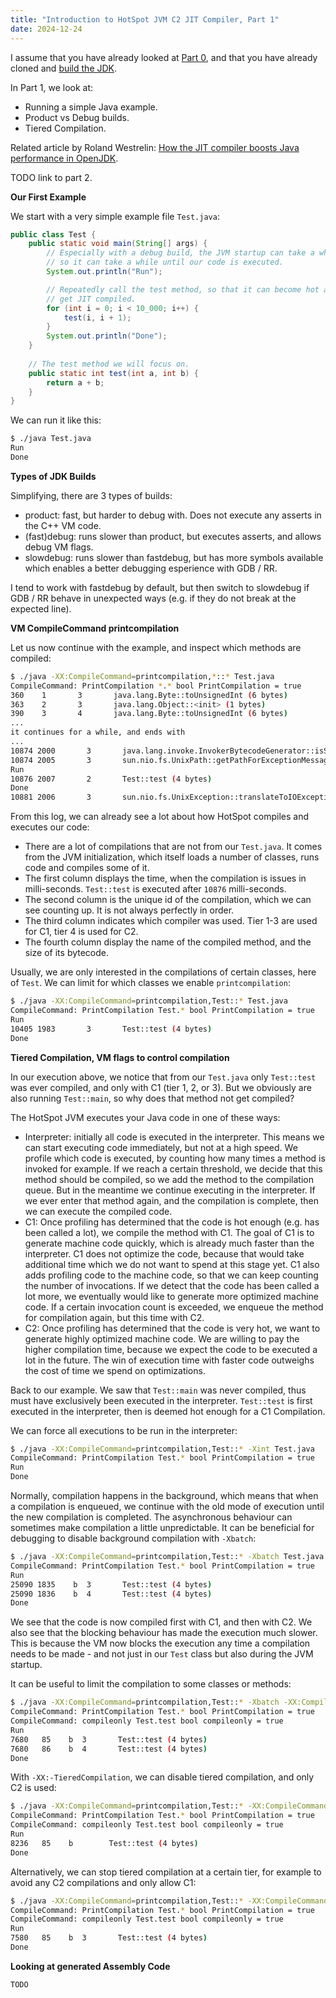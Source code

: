 ```yaml
---
title: "Introduction to HotSpot JVM C2 JIT Compiler, Part 1"
date: 2024-12-24
---
```


I assume that you have already looked at [Part 0](https://eme64.github.io/blog/2024/12/24/Intro-to-C2-Part01.html),
and that you have already cloned and [build the JDK](https://openjdk.org/groups/build/doc/building.html).

In Part 1, we look at:
- Running a simple Java example.
- Product vs Debug builds.
- Tiered Compilation.

Related article by Roland Westrelin: [How the JIT compiler boosts Java performance in OpenJDK](https://developers.redhat.com/articles/2021/06/23/how-jit-compiler-boosts-java-performance-openjdk#).

TODO link to part 2.

**Our First Example**

We start with a very simple example file `Test.java`:
```java
public class Test {
    public static void main(String[] args) {
        // Especially with a debug build, the JVM startup can take a while,
        // so it can take a while until our code is executed.
        System.out.println("Run");

        // Repeatedly call the test method, so that it can become hot and
        // get JIT compiled.
        for (int i = 0; i < 10_000; i++) {
            test(i, i + 1);
        }
        System.out.println("Done");
    }
    
    // The test method we will focus on.
    public static int test(int a, int b) {
        return a + b;
    }
}
```

We can run it like this:

```bash
$ ./java Test.java
Run
Done
```

**Types of JDK Builds**

Simplifying, there are 3 types of builds:
- product: fast, but harder to debug with. Does not execute any asserts in the C++ VM code.
- (fast)debug: runs slower than product, but executes asserts, and allows debug VM flags.
- slowdebug: runs slower than fastdebug, but has more symbols available which enables a better debugging esperience with GDB / RR.

I tend to work with fastdebug by default, but then switch to slowdebug if GDB / RR behave in unexpected ways (e.g. if they do not break at the expected line).

**VM CompileCommand printcompilation**

Let us now continue with the example, and inspect which methods are compiled:

```bash
$ ./java -XX:CompileCommand=printcompilation,*::* Test.java
CompileCommand: PrintCompilation *.* bool PrintCompilation = true
360    1       3       java.lang.Byte::toUnsignedInt (6 bytes)
363    2       3       java.lang.Object::<init> (1 bytes)
390    3       4       java.lang.Byte::toUnsignedInt (6 bytes)
...
it continues for a while, and ends with
...
10874 2000       3       java.lang.invoke.InvokerBytecodeGenerator::isStaticallyInvocable (168 bytes)
10874 2005       3       sun.nio.fs.UnixPath::getPathForExceptionMessage (5 bytes)
Run
10876 2007       2       Test::test (4 bytes)
Done
10881 2006       3       sun.nio.fs.UnixException::translateToIOException (133 bytes)
```

From this log, we can already see a lot about how HotSpot compiles and executes our code:
- There are a lot of compilations that are not from our `Test.java`. It comes from the JVM initialization, which itself loads a number of classes, runs code and compiles some of it.
- The first column displays the time, when the compilation is issues in milli-seconds. `Test::test` is executed after `10876` milli-seconds.
- The second column is the unique id of the compilation, which we can see counting up. It is not always perfectly in order.
- The third column indicates which compiler was used. Tier 1-3 are used for C1, tier 4 is used for C2.
- The fourth column display the name of the compiled method, and the size of its bytecode.

Usually, we are only interested in the compilations of certain classes, here of `Test`.
We can limit for which classes we enable `printcompilation`:

```bash
$ ./java -XX:CompileCommand=printcompilation,Test::* Test.java
CompileCommand: PrintCompilation Test.* bool PrintCompilation = true
Run
10405 1983       3       Test::test (4 bytes)
Done
```

**Tiered Compilation, VM flags to control compilation**

In our execution above, we notice that from our `Test.java` only `Test::test` was ever compiled, and only with C1 (tier 1, 2, or 3).
But we obviously are also running `Test::main`, so why does that method not get compiled?

The HotSpot JVM executes your Java code in one of these ways:
- Interpreter: initially all code is executed in the interpreter. This means we can start executing code immediately, but not at a high speed. We profile which code is executed, by counting how many times a method is invoked for example. If we reach a certain threshold, we decide that this method should be compiled, so we add the method to the compilation queue. But in the meantime we continue executing in the interpreter. If we ever enter that method again, and the compilation is complete, then we can execute the compiled code.
- C1: Once profiling has determined that the code is hot enough (e.g. has been called a lot), we compile the method with C1. The goal of C1 is to generate machine code quickly, which is already much faster than the interpreter. C1 does not optimize the code, because that would take additional time which we do not want to spend at this stage yet. C1 also adds profiling code to the machine code, so that we can keep counting the number of invocations. If we detect that the code has been called a lot more, we eventually would like to generate more optimized machine code. If a certain invocation count is exceeded, we enqueue the method for compilation again, but this time with C2.
- C2: Once profiling has determined that the code is very hot, we want to generate highly optimized machine code. We are willing to pay the higher compilation time, because we expect the code to be executed a lot in the future. The win of execution time with faster code outweighs the cost of time we spend on optimizations.

Back to our example. We saw that `Test::main` was never compiled, thus must have exclusively been executed in the interpreter. `Test::test` is first executed in the interpreter, then is deemed hot enough for a C1 Compilation.

We can force all executions to be run in the interpreter:
```bash
$ ./java -XX:CompileCommand=printcompilation,Test::* -Xint Test.java
CompileCommand: PrintCompilation Test.* bool PrintCompilation = true
Run
Done
```

Normally, compilation happens in the background, which means that when a compilation is enqueued, we continue with the old mode of execution until the new compilation is completed.
The asynchronous behaviour can sometimes make compilation a little unpredictable. It can be beneficial for debugging to disable background compilation with `-Xbatch`:
```bash
$ ./java -XX:CompileCommand=printcompilation,Test::* -Xbatch Test.java
CompileCommand: PrintCompilation Test.* bool PrintCompilation = true
Run
25090 1835    b  3       Test::test (4 bytes)
25090 1836    b  4       Test::test (4 bytes)
Done
```
We see that the code is now compiled first with C1, and then with C2. We also see that the blocking behaviour has made the execution much slower.
This is because the VM now blocks the execution any time a compilation needs to be made - and not just in our `Test` class but also during the JVM startup.

It can be useful to limit the compilation to some classes or methods:
```bash
$ ./java -XX:CompileCommand=printcompilation,Test::* -Xbatch -XX:CompileCommand=compileonly,Test::test Test.java
CompileCommand: PrintCompilation Test.* bool PrintCompilation = true
CompileCommand: compileonly Test.test bool compileonly = true
Run
7680   85    b  3       Test::test (4 bytes)
7680   86    b  4       Test::test (4 bytes)
Done
```

With `-XX:-TieredCompilation`, we can disable tiered compilation, and only C2 is used:
```bash
$ ./java -XX:CompileCommand=printcompilation,Test::* -XX:CompileCommand=compileonly,Test::test -Xbatch -XX:-TieredCompilation Test.java
CompileCommand: PrintCompilation Test.* bool PrintCompilation = true
CompileCommand: compileonly Test.test bool compileonly = true
Run
8236   85    b        Test::test (4 bytes)
Done
```

Alternatively, we can stop tiered compilation at a certain tier, for example to avoid any C2 compilations and only allow C1:
```bash
$ ./java -XX:CompileCommand=printcompilation,Test::* -XX:CompileCommand=compileonly,Test::test -Xbatch -XX:TieredStopAtLevel=3 Test.java
CompileCommand: PrintCompilation Test.* bool PrintCompilation = true
CompileCommand: compileonly Test.test bool compileonly = true
Run
7580   85    b  3       Test::test (4 bytes)
Done
```

**Looking at generated Assembly Code**

```bash
TODO
```
